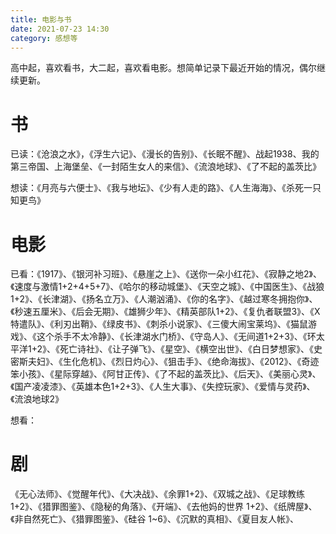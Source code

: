 ```yaml
---
title: 电影与书
date: 2021-07-23 14:30
category: 感想等
---
```


高中起，喜欢看书，大二起，喜欢看电影。想简单记录下最近开始的情况，偶尔继续更新。

<!--more-->

# 书
已读：《沧浪之水》，《浮生六记》、《漫长的告别》、《长眠不醒》、战起1938、我的第三帝国、上海堡垒、《一封陌生女人的来信》、《流浪地球》、《了不起的盖茨比》

想读：《月亮与六便士》、《我与地坛》、《少有人走的路》、《人生海海》、《杀死一只知更鸟》

# 电影
已看：《1917》、《银河补习班》、《悬崖之上》、《送你一朵小红花》、《寂静之地2》、《速度与激情1+2+4+5+7》、《哈尔的移动城堡》、《天空之城》、《中国医生》、《战狼1+2》、《长津湖》、《扬名立万》、《人潮汹涌》、《你的名字》、《越过寒冬拥抱你》、《秒速五厘米》、《后会无期》、《雄狮少年》、《精英部队1+2》、《复仇者联盟3》、《X特遣队》、《利刃出鞘》、《绿皮书》、《刺杀小说家》、《三傻大闹宝莱坞》、《猫鼠游戏》、《这个杀手不太冷静》、《长津湖水门桥》、《守岛人》、《无间道1+2+3》、《环太平洋1+2》、《死亡诗社》、《让子弹飞》、《星空》、《横空出世》、《白日梦想家》、《史密斯夫妇》、《生化危机》、《烈日灼心》、《狙击手》、《绝命海拔》、《2012》、《奇迹 笨小孩》、《星际穿越》、《阿甘正传》、《了不起的盖茨比》、《后天》、《美丽心灵》、《国产凌凌漆》、《英雄本色1+2+3》、《人生大事》、《失控玩家》、《爱情与灵药》、《流浪地球2》

想看：

# 剧
《无心法师》、《觉醒年代》、《大决战》、《余罪1+2》、《双城之战》、《足球教练 1+2》、《猎罪图鉴》、《隐秘的角落》、《开端》、《去他妈的世界 1+2》、《纸牌屋》、《非自然死亡》、《猎罪图鉴》、《硅谷 1~6》、《沉默的真相》、《夏目友人帐》、